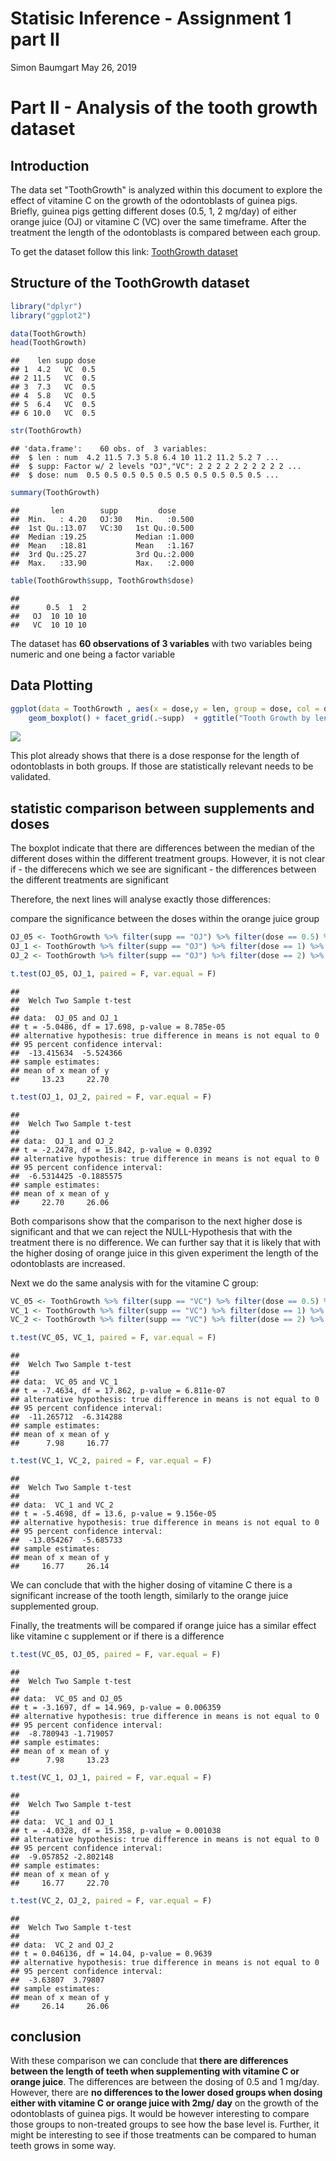Statisic Inference - Assignment 1 part II
================
Simon Baumgart
May 26, 2019

Part II - Analysis of the tooth growth dataset
============================================

Introduction
------------

The data set "ToothGrowth" is analyzed within this document to explore the effect of vitamine C on the growth of the odontoblasts of guinea pigs. Briefly, guinea pigs getting different doses (0.5, 1, 2 mg/day) of either orange juice (OJ) or vitamine C (VC) over the same timeframe. After the treatment the length of the odontoblasts is compared between each group. 

To get the dataset follow this link:
[ToothGrowth dataset](https://stat.ethz.ch/R-manual/R-devel/library/datasets/html/ToothGrowth.html)



Structure of the ToothGrowth dataset
--------------------------
``` r
library("dplyr")
library("ggplot2")
```

``` r
data(ToothGrowth)
head(ToothGrowth)
```

    ##    len supp dose
    ## 1  4.2   VC  0.5
    ## 2 11.5   VC  0.5
    ## 3  7.3   VC  0.5
    ## 4  5.8   VC  0.5
    ## 5  6.4   VC  0.5
    ## 6 10.0   VC  0.5

``` r
str(ToothGrowth)
```

    ## 'data.frame':    60 obs. of  3 variables:
    ##  $ len : num  4.2 11.5 7.3 5.8 6.4 10 11.2 11.2 5.2 7 ...
    ##  $ supp: Factor w/ 2 levels "OJ","VC": 2 2 2 2 2 2 2 2 2 2 ...
    ##  $ dose: num  0.5 0.5 0.5 0.5 0.5 0.5 0.5 0.5 0.5 0.5 ...

``` r
summary(ToothGrowth)
```

    ##       len        supp         dose      
    ##  Min.   : 4.20   OJ:30   Min.   :0.500  
    ##  1st Qu.:13.07   VC:30   1st Qu.:0.500  
    ##  Median :19.25           Median :1.000  
    ##  Mean   :18.81           Mean   :1.167  
    ##  3rd Qu.:25.27           3rd Qu.:2.000  
    ##  Max.   :33.90           Max.   :2.000

``` r
table(ToothGrowth$supp, ToothGrowth$dose)
```

    ##     
    ##      0.5  1  2
    ##   OJ  10 10 10
    ##   VC  10 10 10

The dataset has __60 observations of 3 variables__ with two variables being numeric and one being a factor variable


Data Plotting 
--------------------

``` r
ggplot(data = ToothGrowth , aes(x = dose,y = len, group = dose, col = dose)) + 
    geom_boxplot() + facet_grid(.~supp)  + ggtitle("Tooth Growth by length, supplement and dose") +  xlab("Dose (mg/day)") + ylab("Length")
```

![](Assignment1Part2_files/figure-markdown_github/unnamed-chunk-3-1.png)

This plot already shows that there is a dose response for the length of odontoblasts in both groups. If those are statistically relevant needs to be validated.

statistic comparison between supplements and doses
--------------------------------------------------

The boxplot indicate that there are differences between the median of the different doses within the different treatment groups. However, it is not clear if - the differecens which we see are significant - the differences between the different treatments are significant

Therefore, the next lines will analyse exactly those differences:

compare the significance between the doses within the orange juice group

``` r
OJ_05 <- ToothGrowth %>% filter(supp == "OJ") %>% filter(dose == 0.5) %>% select(len)
OJ_1 <- ToothGrowth %>% filter(supp == "OJ") %>% filter(dose == 1) %>% select(len)
OJ_2 <- ToothGrowth %>% filter(supp == "OJ") %>% filter(dose == 2) %>% select(len)
```

``` r
t.test(OJ_05, OJ_1, paired = F, var.equal = F)
```

    ## 
    ##  Welch Two Sample t-test
    ## 
    ## data:  OJ_05 and OJ_1
    ## t = -5.0486, df = 17.698, p-value = 8.785e-05
    ## alternative hypothesis: true difference in means is not equal to 0
    ## 95 percent confidence interval:
    ##  -13.415634  -5.524366
    ## sample estimates:
    ## mean of x mean of y 
    ##     13.23     22.70

``` r
t.test(OJ_1, OJ_2, paired = F, var.equal = F)
```

    ## 
    ##  Welch Two Sample t-test
    ## 
    ## data:  OJ_1 and OJ_2
    ## t = -2.2478, df = 15.842, p-value = 0.0392
    ## alternative hypothesis: true difference in means is not equal to 0
    ## 95 percent confidence interval:
    ##  -6.5314425 -0.1885575
    ## sample estimates:
    ## mean of x mean of y 
    ##     22.70     26.06

Both comparisons show that the comparison to the next higher dose is significant and that we can reject the NULL-Hypothesis that with the treatment there is no difference. We can further say that it is likely that with the higher dosing of orange juice in this given experiment the length of the odontoblasts are increased.

Next we do the same analysis with for the vitamine C group:

``` r
VC_05 <- ToothGrowth %>% filter(supp == "VC") %>% filter(dose == 0.5) %>% select(len)
VC_1 <- ToothGrowth %>% filter(supp == "VC") %>% filter(dose == 1) %>% select(len)
VC_2 <- ToothGrowth %>% filter(supp == "VC") %>% filter(dose == 2) %>% select(len)
```

``` r
t.test(VC_05, VC_1, paired = F, var.equal = F)
```

    ## 
    ##  Welch Two Sample t-test
    ## 
    ## data:  VC_05 and VC_1
    ## t = -7.4634, df = 17.862, p-value = 6.811e-07
    ## alternative hypothesis: true difference in means is not equal to 0
    ## 95 percent confidence interval:
    ##  -11.265712  -6.314288
    ## sample estimates:
    ## mean of x mean of y 
    ##      7.98     16.77

``` r
t.test(VC_1, VC_2, paired = F, var.equal = F)
```

    ## 
    ##  Welch Two Sample t-test
    ## 
    ## data:  VC_1 and VC_2
    ## t = -5.4698, df = 13.6, p-value = 9.156e-05
    ## alternative hypothesis: true difference in means is not equal to 0
    ## 95 percent confidence interval:
    ##  -13.054267  -5.685733
    ## sample estimates:
    ## mean of x mean of y 
    ##     16.77     26.14

We can conclude that with the higher dosing of vitamine C there is a significant increase of the tooth length, similarly to the orange juice supplemented group.

Finally, the treatments will be compared if orange juice has a similar effect like vitamine c supplement or if there is a difference

``` r
t.test(VC_05, OJ_05, paired = F, var.equal = F)
```

    ## 
    ##  Welch Two Sample t-test
    ## 
    ## data:  VC_05 and OJ_05
    ## t = -3.1697, df = 14.969, p-value = 0.006359
    ## alternative hypothesis: true difference in means is not equal to 0
    ## 95 percent confidence interval:
    ##  -8.780943 -1.719057
    ## sample estimates:
    ## mean of x mean of y 
    ##      7.98     13.23

``` r
t.test(VC_1, OJ_1, paired = F, var.equal = F)
```

    ## 
    ##  Welch Two Sample t-test
    ## 
    ## data:  VC_1 and OJ_1
    ## t = -4.0328, df = 15.358, p-value = 0.001038
    ## alternative hypothesis: true difference in means is not equal to 0
    ## 95 percent confidence interval:
    ##  -9.057852 -2.802148
    ## sample estimates:
    ## mean of x mean of y 
    ##     16.77     22.70

``` r
t.test(VC_2, OJ_2, paired = F, var.equal = F)
```

    ## 
    ##  Welch Two Sample t-test
    ## 
    ## data:  VC_2 and OJ_2
    ## t = 0.046136, df = 14.04, p-value = 0.9639
    ## alternative hypothesis: true difference in means is not equal to 0
    ## 95 percent confidence interval:
    ##  -3.63807  3.79807
    ## sample estimates:
    ## mean of x mean of y 
    ##     26.14     26.06

conclusion
----------

With these comparison we can conclude that **there are differences between the length of teeth when supplementing with vitamine C or orange juice**. The differences are between the dosing of 0.5 and 1 mg/day. However, there are **no differences to the lower dosed groups when dosing either with vitamine C or orange juice with 2mg/ day** on the growth of the odontoblasts of guinea pigs. It would be however interesting to compare those groups to non-treated groups to see how the base level is. Further, it might be interesting to see if those treatments can be compared to human teeth grows in some way.
